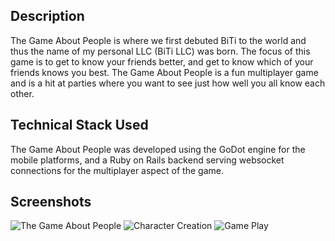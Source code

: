 ## Description

The Game About People is where we first debuted BiTi to the world and thus the name of my personal LLC (BiTi LLC) was born.
The focus of this game is to get to know your friends better, and get to know which of your friends knows you best.
The Game About People is a fun multiplayer game and is a hit at parties where you want to see just how well you all know each other.

## Technical Stack Used

The Game About People was developed using the GoDot engine for the mobile
platforms, and a Ruby on Rails backend serving websocket connections for
the multiplayer aspect of the game.

## Screenshots

![The Game About People](/projects/images/the-game-about-people/starter-screen.webp)
![Character Creation](/projects/images/the-game-about-people/character-creation.webp)
![Game Play](/projects/images/the-game-about-people/game-play.webp)
